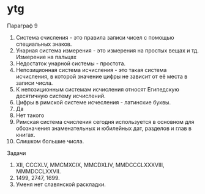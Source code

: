 # ytg
Параграф 9
1. Система счисления - это правила записи чисел с помощью специальных знаков.
2. Унарная система измерения - это измерения на простых вещах и тд. Измерение на пальцах
3. Недостаток унарной системы - простота.
4. Непозиционная система исчисления - это такая система исчисления, в которой значение цифры не зависит от её места в записи числа.
5. К непозиционным системам исчисления относят Египедскую десятичную систему исчислений.
6. Цифры в римской системе исчесления - латинские буквы.
7. Да
8. Нет такого
9. Римская система счисления сегодня используется в основном для обозначения знаменательных и юбилейных дат, разделов и глав в книгах.
10. Слишком большие числа.

Задачи
1. XII, CCCXLV, MMCMXCIX, MMCDXLIV, MMDCCCLXXXVIII, MMMDCCLXXVII.
2. 1499, 2747, 1699.
3. Уменя нет славянской раскладки.
